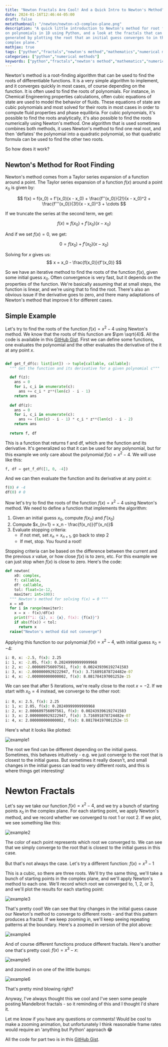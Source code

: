 ```yaml
---
title: "Newton Fractals Are Cool! And a Quick Intro to Newton's Method"
date: 2024-01-16T12:46:44-05:00
draft: false
metathumbnail: "/newton/newton-x3-complex-plane.png"
description: "A quick little introduction to Newton's method for root finding
on polynomials in 1D using Python, and a look at the fractals that can be
generated by plotting the root that an initial guess converges to in the
complex plane."
mathjax: true
tags: ["python","fractals","newton's method","mathematics","numerical methods"]
categories: ["python","numerical methods"]
keywords: ["python","fractals","newton's method","mathematics","numerical methods"]
---
```


Newton's method is a root-finding algorithm that can be used to find the roots
of differentiable functions. It is a very simple algorithm to implement, and
it converges quickly in most cases, of course depending on the function. It is
often used to find the roots of polynomials. For instance, in Chemical
Engineering properties calculations, often cubic equations of state are used
to model the behavior of fluids. These equations of state are cubic polynomials
and most solved for their roots in most cases in order to compute fluid
properties and phase equilibria. For cubic polynomials, it's possible to find
the roots analytically, it's also possible to find the roots numerically using
Newton's method. One algorithm that is used sometimes combines both methods,
it uses Newton's method to find one real root, and then 'deflates' the
polynomial into a quadratic polynomial, so that quadratic formula can be used
to find the other two roots.

So how does it work?

## Newton's Method for Root Finding
Newton's method comes from a Taylor series expansion of a function around a
point. The Taylor series expansion of a function $f(x)$ around a point $x_0$
is given by:

$$
f(x) = f(x_0) + f'(x_0)(x - x_0) + \frac{f''(x_0)}{2!}(x - x_0)^2 + \frac{f'''(x_0)}{3!}(x - x_0)^3 + \cdots
$$

If we truncate the series at the second term, we get:

$$
f(x) \approx f(x_0) + f'(x_0)(x - x_0)
$$

And if we set $f(x) = 0$, we get:

$$
0 = f(x_0) + f'(x_0)(x - x_0)
$$

Solving for $x$ gives us:
$$
x = x_0 - \frac{f(x_0)}{f'(x_0)}
$$

So we have an iterative method to find the roots of the function $f(x)$, given
some initial guess $x_0$. Often convergence is very fast, but it depends on
the properties of the function. We're basically assuming that at small steps,
the function is linear, and we're using that to find the root. There's also an
obvious issue if the derivative goes to zero, and there many adaptations of
Newton's method that improve it for different cases.

## Simple Example

Let's try to find the roots of the function $f(x) = x^2 - 4$ using Newton's
method. We know that the roots of this function are $\pm \sqrt{4}$. All the code
is available in this [GitHub Gist](https://gist.github.com/heathhenley/f58f1c889e42e3ac40385c42ff2b5b57). First we can define some functions, one
evaluates the polynomial and the other evaluates the derivative of the it at
any point $x$.

```python

def get_f_df(c: list[int]) -> tuple[callable, callable]:
  """ Get the function and its derivative for a given polynomial c"""

  def f(z):
    ans = 0
    for i, c_i in enumerate(c):
      ans += c_i * z**(len(c) - i - 1)
    return ans
  
  def df(z):
    ans = 0
    for i, c_i in enumerate(c):
      ans += (len(c) - i - 1) * c_i * z**(len(c) - i - 2)
    return ans
  
  return f, df

```

This is a function that returns f and df, which are the function and its
derivative. It's generalized so that it can be used for any polynomial, but
for this example we only care about the polynomial $f(x) = x^2 - 4$. We will use
like this:

```python
f, df = get_f_df([1, 0, -4])
```

And we can then evaluate the function and its derivative at any point $x$:

```python
f(0) # -4
df(0) # 0
```

Now let's try to find the roots of the function $f(x) = x^2 - 4$ using Newton's
method. We need to define a function that implements the algorithm:

1. Given an initial guess $x_0$, compute $f(x_0)$ and $f'(x_0)$
1. Compute $x_{n+1} = x_n - \frac{f(x_n)}{f'(x_n)}$
1. Evaluate stopping criteria:
    - if not met, set $x_n = x_{n+1}$, go back to step 2
    - If met, stop. You found a root!

Stopping criteria can be based on the difference between the current and
the previous $x$ value, or how close $f(x)$ is to zero, etc. For this example
we can just stop when $f(x)$ is close to zero. Here's the code:

```python
def newton(
    x0: complex,
    f: callable,
    df: callable,
    tol: float=1e-12,
    maxiter: int=100):
  """ Newton's method for solving f(x) = 0 """
  x = x0
  for i in range(maxiter):
    x = x - f(x)/df(x)
    print(f"i: {i}, x: {x}, f(x): {f(x)}")
    if abs(f(x)) < tol:
      return x
  raise("Newton's method did not converge")
```

Applying this function to our polynomial $f(x) = x^2 - 4$, with initial guess
$x_0 = -4$:

```cmd
i: 0, x: -2.5, f(x): 2.25
i: 1, x: -2.05, f(x): 0.20249999999999968
i: 2, x: -2.000609756097561, f(x): 0.002439396192741583
i: 3, x: -2.0000000929222947, f(x): 3.716891878724482e-07
i: 4, x: -2.000000000000002, f(x): 8.881784197001252e-15
```

We can see that after 5 iterations, we're really close to the root $x = -2$. If
we start with $x_0 = 4$ instead, we converge to the other root:

```cmd
i: 0, x: 2.5, f(x): 2.25
i: 1, x: 2.05, f(x): 0.20249999999999968
i: 2, x: 2.000609756097561, f(x): 0.002439396192741583
i: 3, x: 2.0000000929222947, f(x): 3.716891878724482e-07
i: 4, x: 2.000000000000002, f(x): 8.881784197001252e-15
```

Here's what it looks like plotted:

![example1](/newton/newton-x2-simple.png)

The root we find can be different depending on the initial guess. Sometimes,
this behaves intuitively - e.g. we just converge to the root that is closest
to the initial guess. But sometimes it really doesn't, and small changes in
the initial guess can lead to very different roots, and this is where things
get interesting!

# Newton Fractals

Let's say we take our function $f(x) = x^2 - 4$, and we try a bunch of starting
points $x_0$ in the complex plane. For each starting point, we apply Newton's
method, and we record whether we converged to root 1 or root 2. If we plot,
we see something like this:

![example2](/newton/newton-x2-complex-plane.png)

The color of each point represents which root we converged to. We can see that
we simply converge to the root that is closest to the initial guess in this
case.

But that's not always the case. Let's try a different function: $f(x) = x^3 - 1$

This is a cubic, so there are three roots. We'll try the same thing, we'll
take a bunch of starting points in the complex plane, and we'll apply Newton's
method to each one. We'll record which root we converged to, 1, 2, or 3, and
we'll plot the results for each starting point:

![example3](/newton/newton-x3-complex-plane.png)

That's pretty cool! We can see that tiny changes in the initial guess cause
our Newton's method to converge to different roots - and that this pattern
produces a fractal. If we keep zooming in, we'll keep seeing repeating patterns
at the boundary. Here's a zoomed in version of the plot above:

![example4](/newton/newton-x3-complex-plane-zoomed.png)

And of course different functions produce different fractals. Here's another
one that's pretty cool: $f(x) = x^3 - x$:

![example5](/newton/newton-x3-complex-plane-f2.png)

and zoomed in on one of the little bumps:

![example6](/newton/newton-x3-complex-plane-f2-zoomed.png)

That's pretty mind blowing right?

Anyway, I've always thought this we cool and I've seen some people posting
Mandelbrot fractals - so it reminding of this and I thought I'd share it.

Let me know if you have any questions or comments! Would be cool to make a
zooming animation, but unfortunately I think reasonable frame rates would
require an 'anything but Python' approach 😂

All the code for part two is in this [GitHub Gist](https://gist.github.com/heathhenley/886efece0acf36fa9f2aaf54e7b19b58). 
